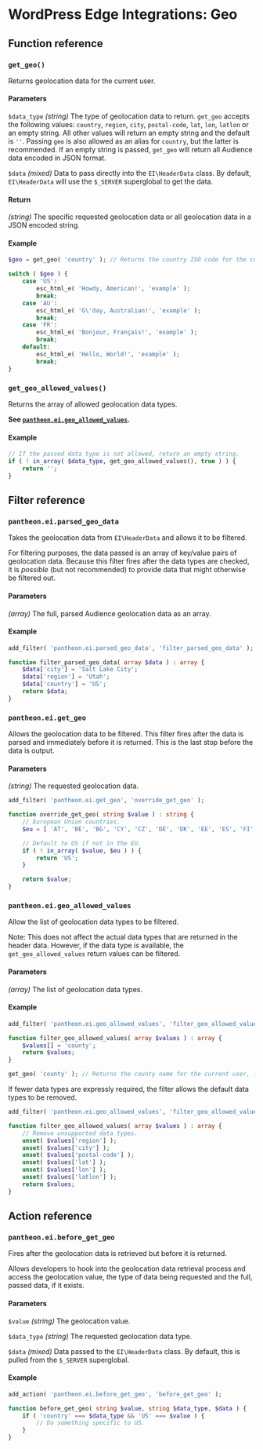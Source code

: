 # WordPress Edge Integrations: Geo

## Function reference

### `get_geo()`

Returns geolocation data for the current user.

#### Parameters

`$data_type` _(string)_ The type of geolocation data to return. `get_geo` accepts the following values: `country`, `region`, `city`, `postal-code`, `lat`, `lon`, `latlon` or an empty string. All other values will return an empty string and the default is `''`. Passing `geo` is also allowed as an alias for `country`, but the latter is recommended. If an empty string is passed, `get_geo` will return all Audience data encoded in JSON format.

`$data` _(mixed)_ Data to pass directly into the `EI\HeaderData` class. By default, `EI\HeaderData` will use the `$_SERVER` superglobal to get the data.

#### Return

_(string)_ The specific requested geolocation data or all geolocation data in a JSON encoded string.

#### Example

```php
$geo = get_geo( 'country' ); // Returns the country ISO code for the current user, e.g. 'US'.

switch ( $geo ) {
	case 'US':
		esc_html_e( 'Howdy, American!', 'example' );
		break;
	case 'AU':
		esc_html_e( 'G\'day, Australian!', 'example' );
		break;
	case 'FR':
		esc_html_e( 'Bonjour, Français!', 'example' );
		break;
	default:
		esc_html_e( 'Hello, World!', 'example' );
		break;
}
```

### `get_geo_allowed_values()`

Returns the array of allowed geolocation data types.

__See [`pantheon.ei.geo_allowed_values`](#pantheon.ei.geo_allowed_values).__

#### Example

```php
// If the passed data type is not allowed, return an empty string.
if ( ! in_array( $data_type, get_geo_allowed_values(), true ) ) {
	return '';
}
```

## Filter reference

### `pantheon.ei.parsed_geo_data`

Takes the geolocation data from `EI\HeaderData` and allows it to be filtered.

For filtering purposes, the data passed is an array of key/value pairs of geolocation data. Because this filter fires after the data types are checked, it is _possible_ (but not recommended) to provide data that might otherwise be filtered out.

#### Parameters

_(array)_ The full, parsed Audience geolocation data as an array.

#### Example

```php
add_filter( 'pantheon.ei.parsed_geo_data', 'filter_parsed_geo_data' );

function filter_parsed_geo_data( array $data ) : array {
	$data['city'] = 'Salt Lake City';
	$data['region'] = 'Utah';
	$data['country'] = 'US';
	return $data;
}
```

### `pantheon.ei.get_geo`

Allows the geolocation data to be filtered. This filter fires after the data is parsed and immediately before it is returned. This is the last stop before the data is output.

#### Parameters

_(string)_ The requested geolocation data.

```php
add_filter( 'pantheon.ei.get_geo', 'override_get_geo' );

function override_get_geo( string $value ) : string {
	// European Union countries.
	$eu = [ 'AT', 'BE', 'BG', 'CY', 'CZ', 'DE', 'DK', 'EE', 'ES', 'FI', 'FR', 'GB', 'GR', 'HR', 'HU', 'IE', 'IT', 'LV', 'LT', 'LU', 'MT', 'NL', 'PL', 'PT', 'RO', 'SK', 'SI', 'SE' ];

	// Default to US if not in the EU.
	if ( ! in_array( $value, $eu ) ) {
		return 'US';
	}

	return $value;
}
```

### `pantheon.ei.geo_allowed_values`

Allow the list of geolocation data types to be filtered.

Note: This does not affect the actual data types that are returned in the header data. However, if the data type _is_ available, the `get_geo_allowed_values` return values can be filtered.

#### Parameters

_(array)_ The list of geolocation data types.

#### Example

```php
add_filter( 'pantheon.ei.geo_allowed_values', 'filter_geo_allowed_values' );

function filter_geo_allowed_values( array $values ) : array {
	$values[] = 'county';
	return $values;
}

get_geo( 'county' ); // Returns the county name for the current user, if available.
```

If fewer data types are expressly required, the filter allows the default data types to be removed.

```php
add_filter( 'pantheon.ei.geo_allowed_values', 'filter_geo_allowed_values' );

function filter_geo_allowed_values( array $values ) : array {
	// Remove unsupported data types.
	unset( $values['region'] );
	unset( $values['city'] );
	unset( $values['postal-code'] );
	unset( $values['lat'] );
	unset( $values['lon'] );
	unset( $values['latlon'] );
	return $values;
}
```

## Action reference

### `pantheon.ei.before_get_geo`

Fires after the geolocation data is retrieved but before it is returned.

Allows developers to hook into the geolocation data retrieval process and access the geolocation value, the type of data being requested and the full, passed data, if it exists.

#### Parameters

`$value` _(string)_ The geolocation value.

`$data_type` _(string)_ The requested geolocation data type.

`$data` _(mixed)_ Data passed to the `EI\HeaderData` class. By default, this is pulled from the `$_SERVER` superglobal.

#### Example
```php
add_action( 'pantheon.ei.before_get_geo', 'before_get_geo' );

function before_get_geo( string $value, string $data_type, $data ) {
	if ( 'country' === $data_type && 'US' === $value ) {
		// Do something specific to US.
	}
}
```
